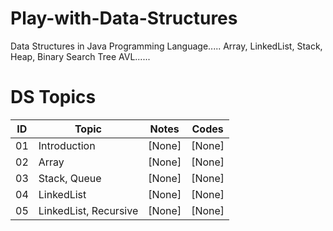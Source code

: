 # Play-with-Data-Structures
Data Structures in Java Programming Language.....  Array, LinkedList, Stack, Heap, Binary Search Tree AVL......

# DS Topics 

ID              | Topic                               | Notes                            | Codes
----------------| ------------------------------------| ---------------------------------|----------------------
01              | Introduction                        | [None]                           | [None] 
02              | Array                               | [None]                           | [None]
03              | Stack, Queue		              | [None]                           | [None]	     
04              | LinkedList                          | [None]                           | [None]
05              | LinkedList, Recursive               | [None]                           | [None]
